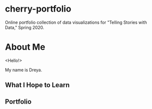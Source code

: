 # cherry-portfolio
Online portfolio collection of data visualizations for "Telling Stories with Data," Spring 2020. 

# About Me 

<Hello!> 
  
My name is Dreya. 
</details>

## What I Hope to Learn

## Portfolio
